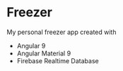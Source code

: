 # Freezer
My personal freezer app created with
* Angular 9
* Angular Material 9
* Firebase Realtime Database
